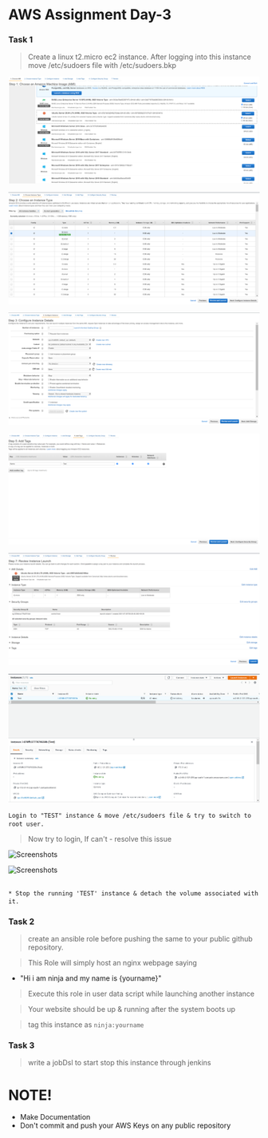 # AWS Assignment Day-3


### Task 1

> Create a linux t2.micro ec2 instance. After logging into this instance move /etc/sudoers file with /etc/sudoers.bkp 


![Screenshots](Screenshots/1.png)


![Screenshots](Screenshots/2.png)


![Screenshots](Screenshots/3.png)


![Screenshots](Screenshots/4.png)


![Screenshots](Screenshots/5.png)


![Screenshots](Screenshots/6.png)




```Login to "TEST" instance & move /etc/sudoers file & try to switch to root user.```



> Now try to login, If can't - resolve this issue



![Screenshots](Screenshots/7.png)



![Screenshots](Screenshots/8.png)



```In order to resolve this, we need to the following steps:

* Stop the running 'TEST' instance & detach the volume associated with it.

```

### Task 2
> create an ansible role before pushing the same to your public github repository.

> This Role will simply host an nginx webpage saying
  - "Hi i am ninja and my name is {yourname}" 

> Execute this role in user data script while launching another instance

> Your website should be up & running after the system boots up

> tag this instance as `ninja:yourname`

### Task 3
> write a jobDsl to start stop this instance through jenkins  

#  NOTE!
  - Make Documentation
  - Don't commit and push your AWS Keys on any public repository
  
   


